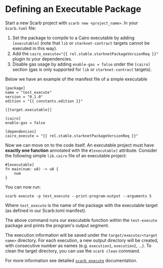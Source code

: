 <script setup>
import { data as rel } from "../../github.data";
import {data as constants} from "../../constants.data";
</script>

# Defining an Executable Package

Start a new Scarb project with `scarb new <project_name>`.
In your `Scarb.toml` file:

1. Set the package to compile to a Cairo executable by adding `[executable]` (note that `lib` or `starknet-contract`
   targets cannot be executed in this way).
2. Add the `cairo_execute="{{ rel.stable.starknetPackageVersionReq }}"` plugin to your dependencies.
3. Disable gas usage by adding `enable-gas = false` under the `[cairo]` section (gas is only supported for `lib` or
   `starknet-contract` targets).

Below we have an example of the manifest file of a simple executable

```toml-vue
[package]
name = "test_execute"
version = "0.1.0"
edition = "{{ constants.edition }}"

[[target.executable]]

[cairo]
enable-gas = false

[dependencies]
cairo_execute = "{{ rel.stable.starknetPackageVersionReq }}"
```

Now we can move on to the code itself. An executable project must have **exactly one function** annotated with the
`#[executable]` attribute. Consider the following simple `lib.cairo` file of an executable project:

```cairo
#[executable]
fn main(num: u8) -> u8 {
    num
}
```

You can now run:

```shell
scarb execute -p test_execute --print-program-output --arguments 5
```

Where `test_execute` is the name of the package with the executable target (as defined in our Scarb.toml manifest).

The above command runs our executable function within the `test-execute` package and prints the program's output
segment.

The execution information will be saved under the `target/execute/<target name>` directory.
For each execution, a new output directory will be created, with consecutive number as names (e.g. `execution1`,
`execution2`, ...).
To clean the target directory, you can use the `scarb clean` command.

For more information see detailed [`scarb execute`](../extensions/execute.md) documentation.
